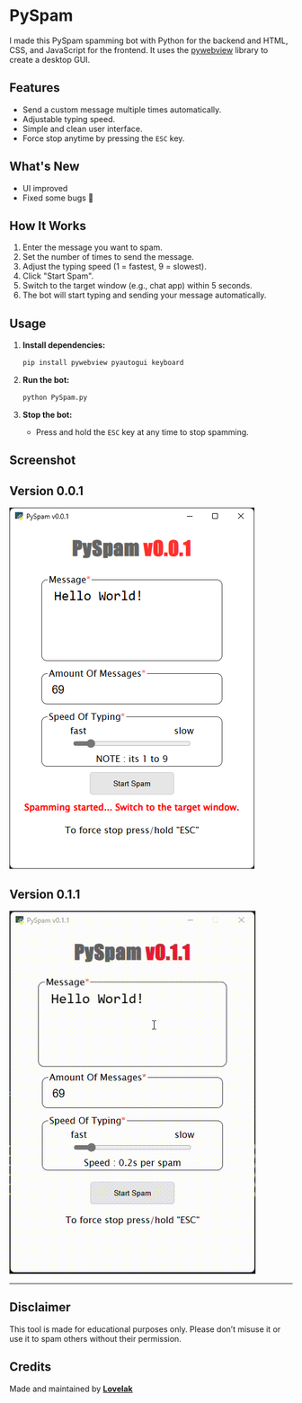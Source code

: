 # PySpam

I made this PySpam spamming bot with Python for the backend and HTML, CSS, and JavaScript for the frontend. It uses the [pywebview](https://pywebview.flowrl.com/) library to create a desktop GUI.

## Features

- Send a custom message multiple times automatically.
- Adjustable typing speed.
- Simple and clean user interface.
- Force stop anytime by pressing the `ESC` key.

## What's New

- UI improved
- Fixed some bugs 🐞

## How It Works

1. Enter the message you want to spam.
2. Set the number of times to send the message.
3. Adjust the typing speed (1 = fastest, 9 = slowest).
4. Click "Start Spam".
5. Switch to the target window (e.g., chat app) within 5 seconds.
6. The bot will start typing and sending your message automatically.

## Usage

1. **Install dependencies:**

   ```sh
   pip install pywebview pyautogui keyboard
   ```

2. **Run the bot:**

   ```sh
   python PySpam.py
   ```

3. **Stop the bot:**
   - Press and hold the `ESC` key at any time to stop spamming.

## Screenshot

## **Version 0.0.1**

![Screenshot](src/Screenshot%20v0.0.1.png)

## **Version 0.1.1**

![Screenshot](src/Screenshot%20v0.1.1.gif)

---

## Disclaimer

This tool is made for educational purposes only. Please don’t misuse it or use it to spam others without their permission.

## Credits

Made and maintained by [**Lovelak**](http://lovelak.rf.gd)
